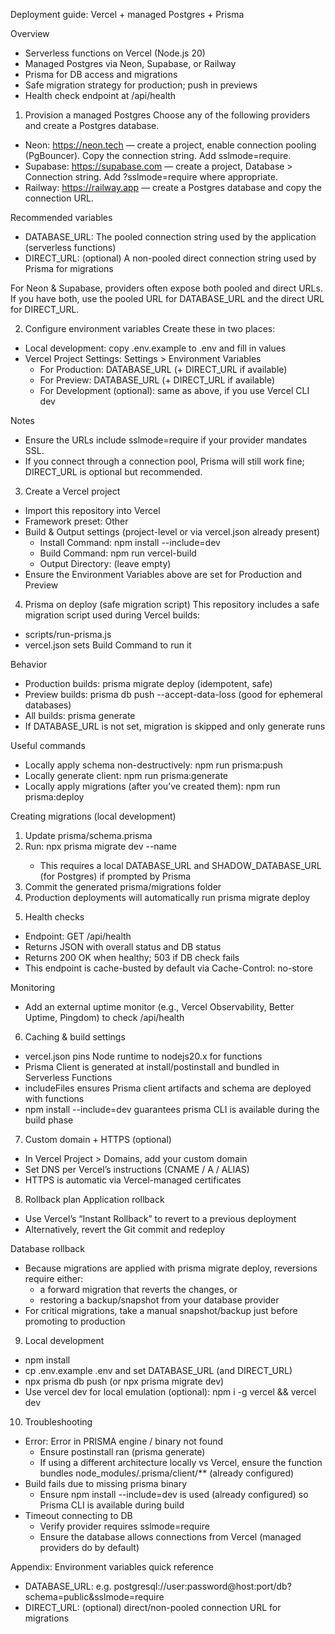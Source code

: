 Deployment guide: Vercel + managed Postgres + Prisma

Overview
- Serverless functions on Vercel (Node.js 20)
- Managed Postgres via Neon, Supabase, or Railway
- Prisma for DB access and migrations
- Safe migration strategy for production; push in previews
- Health check endpoint at /api/health

1) Provision a managed Postgres
Choose any of the following providers and create a Postgres database.
- Neon: https://neon.tech — create a project, enable connection pooling (PgBouncer). Copy the connection string. Add sslmode=require.
- Supabase: https://supabase.com — create a project, Database > Connection string. Add ?sslmode=require where appropriate.
- Railway: https://railway.app — create a Postgres database and copy the connection URL.

Recommended variables
- DATABASE_URL: The pooled connection string used by the application (serverless functions)
- DIRECT_URL: (optional) A non-pooled direct connection string used by Prisma for migrations

For Neon & Supabase, providers often expose both pooled and direct URLs. If you have both, use the pooled URL for DATABASE_URL and the direct URL for DIRECT_URL.

2) Configure environment variables
Create these in two places:
- Local development: copy .env.example to .env and fill in values
- Vercel Project Settings: Settings > Environment Variables
  - For Production: DATABASE_URL (+ DIRECT_URL if available)
  - For Preview: DATABASE_URL (+ DIRECT_URL if available)
  - For Development (optional): same as above, if you use Vercel CLI dev

Notes
- Ensure the URLs include sslmode=require if your provider mandates SSL.
- If you connect through a connection pool, Prisma will still work fine; DIRECT_URL is optional but recommended.

3) Create a Vercel project
- Import this repository into Vercel
- Framework preset: Other
- Build & Output settings (project-level or via vercel.json already present)
  - Install Command: npm install --include=dev
  - Build Command: npm run vercel-build
  - Output Directory: (leave empty)
- Ensure the Environment Variables above are set for Production and Preview

4) Prisma on deploy (safe migration script)
This repository includes a safe migration script used during Vercel builds:
- scripts/run-prisma.js
- vercel.json sets Build Command to run it

Behavior
- Production builds: prisma migrate deploy (idempotent, safe)
- Preview builds: prisma db push --accept-data-loss (good for ephemeral databases)
- All builds: prisma generate
- If DATABASE_URL is not set, migration is skipped and only generate runs

Useful commands
- Locally apply schema non-destructively: npm run prisma:push
- Locally generate client: npm run prisma:generate
- Locally apply migrations (after you’ve created them): npm run prisma:deploy

Creating migrations (local development)
1. Update prisma/schema.prisma
2. Run: npx prisma migrate dev --name <migration-name>
   - This requires a local DATABASE_URL and SHADOW_DATABASE_URL (for Postgres) if prompted by Prisma
3. Commit the generated prisma/migrations folder
4. Production deployments will automatically run prisma migrate deploy

5) Health checks
- Endpoint: GET /api/health
- Returns JSON with overall status and DB status
- Returns 200 OK when healthy; 503 if DB check fails
- This endpoint is cache-busted by default via Cache-Control: no-store

Monitoring
- Add an external uptime monitor (e.g., Vercel Observability, Better Uptime, Pingdom) to check /api/health

6) Caching & build settings
- vercel.json pins Node runtime to nodejs20.x for functions
- Prisma Client is generated at install/postinstall and bundled in Serverless Functions
- includeFiles ensures Prisma client artifacts and schema are deployed with functions
- npm install --include=dev guarantees prisma CLI is available during the build phase

7) Custom domain + HTTPS (optional)
- In Vercel Project > Domains, add your custom domain
- Set DNS per Vercel’s instructions (CNAME / A / ALIAS)
- HTTPS is automatic via Vercel-managed certificates

8) Rollback plan
Application rollback
- Use Vercel’s “Instant Rollback” to revert to a previous deployment
- Alternatively, revert the Git commit and redeploy

Database rollback
- Because migrations are applied with prisma migrate deploy, reversions require either:
  - a forward migration that reverts the changes, or
  - restoring a backup/snapshot from your database provider
- For critical migrations, take a manual snapshot/backup just before promoting to production

9) Local development
- npm install
- cp .env.example .env and set DATABASE_URL (and DIRECT_URL)
- npx prisma db push (or npx prisma migrate dev)
- Use vercel dev for local emulation (optional): npm i -g vercel && vercel dev

10) Troubleshooting
- Error: Error in PRISMA engine / binary not found
  - Ensure postinstall ran (prisma generate)
  - If using a different architecture locally vs Vercel, ensure the function bundles node_modules/.prisma/client/** (already configured)
- Build fails due to missing prisma binary
  - Ensure npm install --include=dev is used (already configured) so Prisma CLI is available during build
- Timeout connecting to DB
  - Verify provider requires sslmode=require
  - Ensure the database allows connections from Vercel (managed providers do by default)

Appendix: Environment variables quick reference
- DATABASE_URL: e.g. postgresql://user:password@host:port/db?schema=public&sslmode=require
- DIRECT_URL: (optional) direct/non-pooled connection URL for migrations
